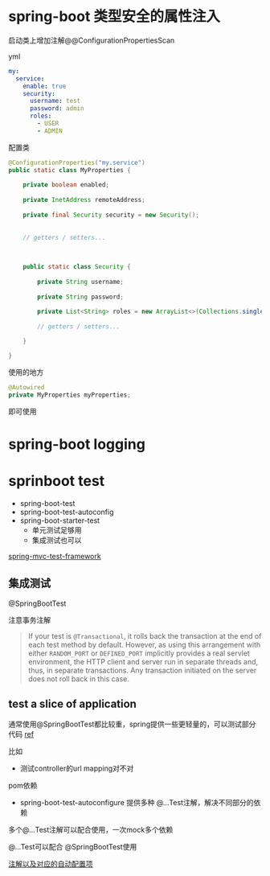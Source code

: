 # spring-boot 类型安全的属性注入

启动类上增加注解@@ConfigurationPropertiesScan

yml
```yml
my:  
  service:  
    enable: true  
    security:  
      username: test  
      password: admin  
      roles:  
        - USER  
        - ADMIN
```

配置类
```java
@ConfigurationProperties("my.service")  
public static class MyProperties {  
  
    private boolean enabled;  
  
    private InetAddress remoteAddress;  
  
    private final Security security = new Security();  
  
  
    // getters / setters...  
  

  
    public static class Security {  
  
        private String username;  
  
        private String password;  
  
        private List<String> roles = new ArrayList<>(Collections.singleton("USER"));  
  
        // getters / setters...  

    }  

}
```

使用的地方

```java
@Autowired  
private MyProperties myProperties;
```
即可使用



# spring-boot logging



# sprinboot test

- spring-boot-test
- spring-boot-test-autoconfig
- spring-boot-starter-test
	- 单元测试足够用
	- 集成测试也可以



[spring-mvc-test-framework](https://docs.spring.io/spring-framework/docs/5.3.19/reference/html/testing.html#spring-mvc-test-framework)
## 集成测试
@SpringBootTest

注意事务注解
>If your test is `@Transactional`, it rolls back the transaction at the end of each test method by default. However, as using this arrangement with either `RANDOM_PORT` or `DEFINED_PORT` implicitly provides a real servlet environment, the HTTP client and server run in separate threads and, thus, in separate transactions. Any transaction initiated on the server does not roll back in this case.




## test a slice of application
通常使用@SpringBootTest都比较重，spring提供一些更轻量的，可以测试部分代码
[ref](https://docs.spring.io/spring-boot/docs/current/reference/html/features.html#features.testing.spring-boot-applications.autoconfigured-tests)

比如
- 测试controller的url mapping对不对

pom依赖
- spring-boot-test-autoconfigure
提供多种
@...Test注解，解决不同部分的依赖

多个@...Test注解可以配合使用，一次mock多个依赖

@...Test可以配合 @SpringBootTest使用

[注解以及对应的自动配置项](https://docs.spring.io/spring-boot/docs/current/reference/html/test-auto-configuration.html#appendix.test-auto-configuration)